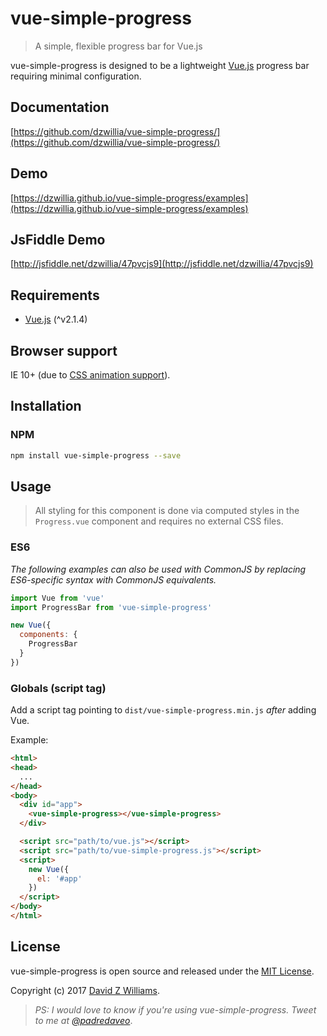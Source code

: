 # vue-simple-progress
> A simple, flexible progress bar for Vue.js

vue-simple-progress is designed to be a lightweight [Vue.js](http://vuejs.org) progress bar requiring minimal configuration.

## Documentation
[https://github.com/dzwillia/vue-simple-progress/](https://github.com/dzwillia/vue-simple-progress/)

## Demo

[https://dzwillia.github.io/vue-simple-progress/examples](https://dzwillia.github.io/vue-simple-progress/examples)

## JsFiddle Demo

[http://jsfiddle.net/dzwillia/47pvcjs9](http://jsfiddle.net/dzwillia/47pvcjs9)

## Requirements
* [Vue.js](http://vuejs.org/) (^v2.1.4)

## Browser support
IE 10+ (due to [CSS animation support](https://caniuse.com/#feat=css-animation)).

## Installation

### NPM

```bash
npm install vue-simple-progress --save
```

## Usage
> All styling for this component is done via computed styles in the `Progress.vue` component and requires no external CSS files.

### ES6

*The following examples can also be used with CommonJS by replacing ES6-specific syntax with CommonJS equivalents.*

```js
import Vue from 'vue'
import ProgressBar from 'vue-simple-progress'

new Vue({
  components: {
    ProgressBar
  }
})
```

### Globals (script tag)

Add a script tag pointing to `dist/vue-simple-progress.min.js` *after* adding Vue.

Example:

```html
<html>
<head>
  ...
</head>
<body>
  <div id="app">
    <vue-simple-progress></vue-simple-progress>
  </div>

  <script src="path/to/vue.js"></script>
  <script src="path/to/vue-simple-progress.js"></script>
  <script>
    new Vue({
      el: '#app'
    })
  </script>
</body>
</html>
```

## License
vue-simple-progress is open source and released under the [MIT License](LICENSE).

Copyright (c) 2017 [David Z Williams](https://twitter.com/padredaveo).

> *PS: I would love to know if you're using vue-simple-progress. Tweet to me at [@padredaveo](https://twitter.com/padredaveo)*.


